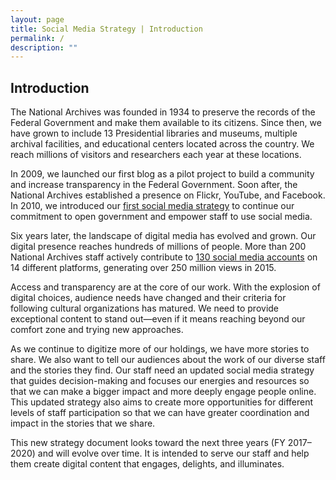 ```yaml
---
layout: page
title: Social Media Strategy | Introduction
permalink: /
description: ""
---
```


## Introduction

The National Archives was founded in 1934 to preserve the records of the Federal Government and make them available to its citizens. Since then, we have grown to include 13 Presidential libraries and museums, multiple archival facilities, and educational centers located across the country. We reach millions of visitors and researchers each year at these locations.

In 2009, we launched our first blog as a pilot project to build a community and increase transparency in the Federal Government. Soon after, the National Archives established a presence on Flickr, YouTube, and Facebook. In 2010, we introduced our <a href="http://www.archives.gov/social-media/strategies/">first social media strategy</a> to continue our commitment to open government and empower staff to use social media.

Six years later, the landscape of digital media has evolved and grown. Our digital presence reaches hundreds of millions of people. More than 200 National Archives staff actively contribute to <a href="http://www.archives.gov/social-media/">130 social media accounts</a> on 14 different platforms, generating over 250 million views in 2015.

Access and transparency are at the core of our work. With the explosion of digital choices, audience needs have changed and their criteria for following cultural organizations has matured. We need to provide exceptional content to stand out—even if it means reaching beyond our comfort zone and trying new approaches.

As we continue to digitize more of our holdings, we have more stories to share. We also want to tell our audiences about the work of our diverse staff and the stories they find. Our staff need an updated social media strategy that guides decision-making and focuses our energies and resources so that we can make a bigger impact and more deeply engage people online. This updated strategy also aims to create more opportunities for different levels of staff participation so that we can have greater coordination and impact in the stories that we share.

This new strategy document looks toward the next three years (FY 2017–2020) and will evolve over time. It is intended to serve our staff and help them create digital content that engages, delights, and illuminates.

